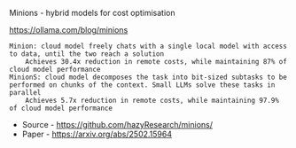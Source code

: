 Minions - hybrid models for cost optimisation

https://ollama.com/blog/minions


    Minion: cloud model freely chats with a single local model with access to data, until the two reach a solution
        Achieves 30.4x reduction in remote costs, while maintaining 87% of cloud model performance
    MinionS: cloud model decomposes the task into bit-sized subtasks to be performed on chunks of the context. Small LLMs solve these tasks in parallel
        Achieves 5.7x reduction in remote costs, while maintaining 97.9% of cloud model performance


- Source - https://github.com/hazyResearch/minions/
- Paper - https://arxiv.org/abs/2502.15964